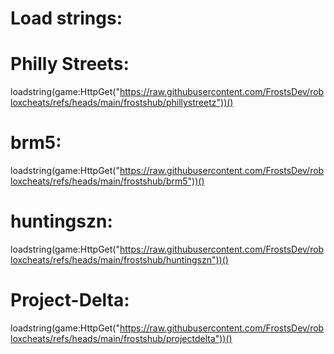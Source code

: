 # Load strings:
# Philly Streets: 
loadstring(game:HttpGet("https://raw.githubusercontent.com/FrostsDev/robloxcheats/refs/heads/main/frostshub/phillystreetz"))()


# brm5: 
loadstring(game:HttpGet("https://raw.githubusercontent.com/FrostsDev/robloxcheats/refs/heads/main/frostshub/brm5"))()

# huntingszn:
loadstring(game:HttpGet("https://raw.githubusercontent.com/FrostsDev/robloxcheats/refs/heads/main/frostshub/huntingszn"))()


# Project-Delta: 
loadstring(game:HttpGet("https://raw.githubusercontent.com/FrostsDev/robloxcheats/refs/heads/main/frostshub/projectdelta"))()

